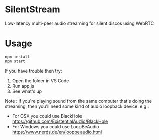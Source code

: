 # SilentStream
Low-latency multi-peer audio streaming for silent discos using WebRTC

# Usage

```
npm install
npm start
```

If you have trouble then try:

1. Open the folder in VS Code
2. Run app.js
3. See what's up

Note : if you're playing sound from the same computer that's doing the streaming, then you'll need some kind of audio loopback device. e.g.:

* For OSX you could use BlackHole https://github.com/ExistentialAudio/BlackHole
* For Windows you could use LoopBeAudio https://www.nerds.de/en/loopbeaudio.html
